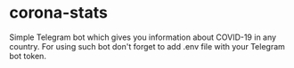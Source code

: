 # corona-stats
Simple Telegram bot which gives you information about COVID-19 in any country.
For using such bot don't forget to add .env file with your Telegram bot token.
